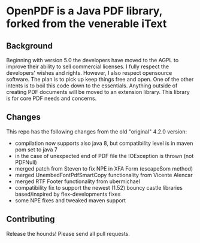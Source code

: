 # OpenPDF is a Java PDF library, forked from the venerable iText #

## Background ##

Beginning with version 5.0 the developers have moved to the AGPL to improve their ability to sell commercial licenses.
I fully respect the developers' wishes and rights.  However, I also respect opensource software.  The plan is to pick up
keep things free and open.  One of the other intents is to boil this code down to the essentials.  Anything outside
of creating PDF documents will be moved to an extension library.  This library is for core PDF needs and concerns.

## Changes ##
This repo has the following changes from the old "original" 4.2.0 version:
 - compilation now supports also java 8, but compatibility level is in maven pom set to java 7
 - in the case of unexpected end of PDF file the IOException is thrown (not PDFNull)
 - merged patch from Steven to fix NPE in XFA Form (escapeSom method)
 - merged UnembedFontPdfSmartCopy functionality from Vicente Alencar
 - merged RTF Footer functionality from ubermichael
 - compatibility fix to support the newest (1.52) bouncy castle libraries based/inspired by flex-developments fixes
 - some NPE fixes and tweaked maven support

## Contributing ##
Release the hounds!  Please send all pull requests.

